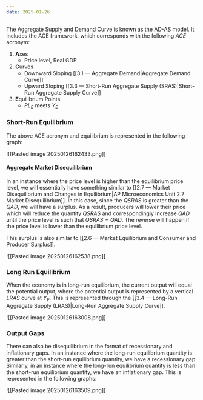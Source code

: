 ```yaml
---
date: 2025-01-26
---
```

The Aggregate Supply and Demand Curve is known as the AD-AS model. It includes the ACE framework, which corresponds with the following *ACE* acronym:
1. **A**xes
	- Price level, Real GDP
2. **C**urves
	- Downward Sloping [[3.1 — Aggregate Demand|Aggregate Demand Curve]]
	- Upward Sloping [[3.3 — Short-Run Aggregate Supply (SRAS)|Short-Run Aggregate Supply Curve]]
3. **E**quilibrium Points
	- $PL_E$ meets $Y_E$
### Short-Run Equilibrium
The above ACE acronym and equilibrium is represented in the following graph:

![[Pasted image 20250126162433.png]]
#### Aggregate Market Disequilibrium
In an instance where the price level is higher than the equilibrium price level, we will essentially have something similar to [[2.7 — Market Disequilibrium and Changes in Equilibrium|AP Microeconomics Unit 2.7 Market Disequilibrium]]. In this case, since the $QSRAS$ is greater than the $QAD$, we will have a surplus. As a result, producers will lower their price which will reduce the quantity $QSRAS$ and correspondingly increase $QAD$ until the price level is such that $QSRAS=QAD$. The reverse will happen if the price level is lower than the equilibrium price level. 

This surplus is also similar to [[2.6 — Market Equilibrium and Consumer and Producer Surplus]].

![[Pasted image 20250126162538.png]]
### Long Run Equilibrium 
When the economy is in long-run equilibrium, the current output will equal the potential output, where the potential output is represented by a vertical $LRAS$ curve at $Y_F$. This is represented through the [[3.4 — Long-Run Aggregate Supply (LRAS)|Long-Run Aggregate Supply Curve]].

![[Pasted image 20250126163008.png]]

### Output Gaps
There can also be disequilibrium in the format of recessionary and inflationary gaps. In an instance where the long-run equilibrium quantity is greater than the short-run equilibrium quantity, we have a recessionary gap. Similarly, in an instance where the long-run equilibrium quantity is less than the short-run equilibrium quantity, we have an inflationary gap. This is represented in the following graphs:

![[Pasted image 20250126163509.png]]